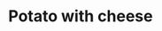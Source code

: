 ---
layout: item
title: Potato with cheese
item-id: 6705
datatable: true
id: 6705
name: "Potato with cheese"
members: true
lowalch: 3
highalch: 4
examine: "A baked potato with butter and cheese."
monsters:
  - id: 6618
    name: "Crazy archaeologist"
    members: true
    combat_level: 204
    wiki_url: "https://oldschool.runescape.wiki/w/Crazy_archaeologist"
    drops:
      - quantity: "3"
        rarity: 0.0625
    image: ""
  - id: 7806
    name: "Deranged archaeologist"
    members: true
    combat_level: 276
    wiki_url: "https://oldschool.runescape.wiki/w/Deranged_archaeologist"
    drops:
      - quantity: "3"
        rarity: 0.0625
    image: "https://oldschool.runescape.wiki/images/5/58/Deranged_archaeologist_chathead.png?a7568"
---